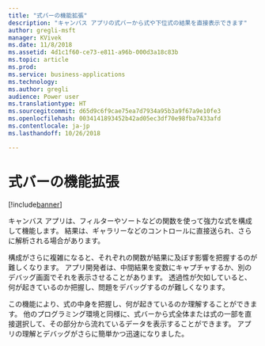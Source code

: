 ```yaml
---
title: "式バーの機能拡張"
description: "キャンバス アプリの式バーから式や下位式の結果を直接表示できます"
author: gregli-msft
manager: KVivek
ms.date: 11/8/2018
ms.assetid: 4d1c1f60-ce73-e811-a96b-000d3a18c83b
ms.topic: article
ms.prod: 
ms.service: business-applications
ms.technology: 
ms.author: gregli
audience: Power user
ms.translationtype: HT
ms.sourcegitcommit: d65d9c6f9cae75ea7d7934a95b3a9f67a9e10fe3
ms.openlocfilehash: 0034141893452b42ad05ec3df70e98fba7433afd
ms.contentlocale: ja-jp
ms.lasthandoff: 10/26/2018

---
```

# <a name="formula-bar-enhanced"></a>式バーの機能拡張


[!include[banner](../../includes/banner.md)]

キャンバス アプリは、フィルターやソートなどの関数を使って強力な式を構成して機能します。 結果は、ギャラリーなどのコントロールに直接送られ、さらに解析される場合があります。

構成がさらに複雑になると、それぞれの関数が結果に及ぼす影響を把握するのが難しくなります。 アプリ開発者は、中間結果を変数にキャプチャするか、別のデバッグ画面でそれを表示させることがあります。 透過性が欠如していると、何が起きているのか把握し、問題をデバッグするのが難しくなります。

この機能により、式の中身を把握し、何が起きているのか理解することができます。 他のプログラミング環境と同様に、式バーから式全体または式の一部を直接選択して、その部分から流れているデータを表示することができます。 アプリの理解とデバッグがさらに簡単かつ迅速になりました。


